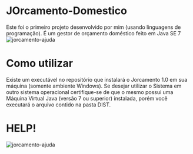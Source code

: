 # JOrcamento-Domestico
Este foi o primeiro projeto desenvolvido por mim (usando linguagens de programação). É um gestor de orçamento doméstico feito em Java SE 7
![jorcamento-ajuda](https://i.ibb.co/cN790XY/1.jpg)

# Como utilizar
Existe um executável no repositório que instalará o Jorcamento 1.0 em sua máquina (somente ambiente Windows). Se desejar utilizar o Sistema em outro sistema operacional certifique-se de que o mesmo possui uma Máquina Virtual Java (versão 7 ou superior) instalada, porém você executará o arquivo contido na pasta DIST.

# HELP!
![jorcamento-ajuda](https://i.ibb.co/J278j74/jorcamento-ajuda.png)


